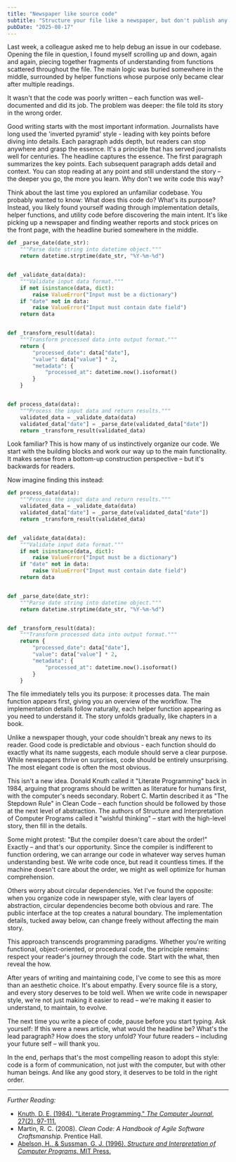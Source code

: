 ```yaml
---
title: "Newspaper like source code"
subtitle: "Structure your file like a newspaper, but don't publish any news."
pubDate: "2025-08-17"
---
```


Last week, a colleague asked me to help debug an issue in our codebase. Opening the file in question, I found myself scrolling up and down, again and again, piecing together fragments of understanding from functions scattered throughout the file. The main logic was buried somewhere in the middle, surrounded by helper functions whose purpose only became clear after multiple readings.

It wasn't that the code was poorly written – each function was well-documented and did its job. The problem was deeper: the file told its story in the wrong order.

Good writing starts with the most important information. Journalists have long used the 'inverted pyramid' style - leading with key points before diving into details. Each paragraph adds depth, but readers can stop anywhere and grasp the essence. It's a principle that has served journalists well for centuries. The headline captures the essence. The first paragraph summarizes the key points. Each subsequent paragraph adds detail and context. You can stop reading at any point and still understand the story – the deeper you go, the more you learn.
Why don't we write code this way?

Think about the last time you explored an unfamiliar codebase. You probably wanted to know: What does this code do? What's its purpose? Instead, you likely found yourself wading through implementation details, helper functions, and utility code before discovering the main intent. It's like picking up a newspaper and finding weather reports and stock prices on the front page, with the headline buried somewhere in the middle.

```python
def _parse_date(date_str):
    """Parse date string into datetime object."""
    return datetime.strptime(date_str, "%Y-%m-%d")


def _validate_data(data):
    """Validate input data format."""
    if not isinstance(data, dict):
        raise ValueError("Input must be a dictionary")
    if "date" not in data:
        raise ValueError("Input must contain date field")
    return data


def _transform_result(data):
    """Transform processed data into output format."""
    return {
        "processed_date": data["date"],
        "value": data["value"] * 2,
        "metadata": {
            "processed_at": datetime.now().isoformat()
        }
    }


def process_data(data):
    """Process the input data and return results."""
    validated_data = _validate_data(data)
    validated_data["date"] = _parse_date(validated_data["date"])
    return _transform_result(validated_data)
```

Look familiar? This is how many of us instinctively organize our code. We start with the building blocks and work our way up to the main functionality. It makes sense from a bottom-up construction perspective – but it's backwards for readers.

Now imagine finding this instead:

```python
def process_data(data):
    """Process the input data and return results."""
    validated_data = _validate_data(data)
    validated_data["date"] = _parse_date(validated_data["date"])
    return _transform_result(validated_data)


def _validate_data(data):
    """Validate input data format."""
    if not isinstance(data, dict):
        raise ValueError("Input must be a dictionary")
    if "date" not in data:
        raise ValueError("Input must contain date field")
    return data


def _parse_date(date_str):
    """Parse date string into datetime object."""
    return datetime.strptime(date_str, "%Y-%m-%d")


def _transform_result(data):
    """Transform processed data into output format."""
    return {
        "processed_date": data["date"],
        "value": data["value"] * 2,
        "metadata": {
            "processed_at": datetime.now().isoformat()
        }
    }
```

The file immediately tells you its purpose: it processes data. The main function appears first, giving you an overview of the workflow. The implementation details follow naturally, each helper function appearing as you need to understand it. The story unfolds gradually, like chapters in a book.

Unlike a newspaper though, your code shouldn't break any news to its reader. Good code is predictable and obvious - each function should do exactly what its name suggests, each module should serve a clear purpose. While newspapers thrive on surprises, code should be entirely unsurprising. The most elegant code is often the most obvious.

This isn't a new idea. Donald Knuth called it "Literate Programming" back in 1984, arguing that programs should be written as literature for humans first, with the computer's needs secondary. Robert C. Martin described it as "The Stepdown Rule" in Clean Code – each function should be followed by those at the next level of abstraction. The authors of Structure and Interpretation of Computer Programs called it "wishful thinking" – start with the high-level story, then fill in the details.

Some might protest: "But the compiler doesn't care about the order!" Exactly – and that's our opportunity. Since the compiler is indifferent to function ordering, we can arrange our code in whatever way serves human understanding best. We write code once, but read it countless times. If the machine doesn't care about the order, we might as well optimize for human comprehension.

Others worry about circular dependencies. Yet I've found the opposite: when you organize code in newspaper style, with clear layers of abstraction, circular dependencies become both obvious and rare. The public interface at the top creates a natural boundary. The implementation details, tucked away below, can change freely without affecting the main story.

This approach transcends programming paradigms. Whether you're writing functional, object-oriented, or procedural code, the principle remains: respect your reader's journey through the code. Start with the what, then reveal the how.

After years of writing and maintaining code, I've come to see this as more than an aesthetic choice. It's about empathy. Every source file is a story, and every story deserves to be told well. When we write code in newspaper style, we're not just making it easier to read – we're making it easier to understand, to maintain, to evolve.

The next time you write a piece of code, pause before you start typing. Ask yourself: If this were a news article, what would the headline be? What's the lead paragraph? How does the story unfold? Your future readers – including your future self – will thank you.

In the end, perhaps that's the most compelling reason to adopt this style: code is a form of communication, not just with the computer, but with other human beings. And like any good story, it deserves to be told in the right order.

---

_Further Reading:_

- [Knuth, D. E. (1984). "Literate Programming." _The Computer Journal_, 27(2), 97-111.](http://www.literateprogramming.com/knuthweb.pdf)
- Martin, R. C. (2008). _Clean Code: A Handbook of Agile Software Craftsmanship_. Prentice Hall.
- [Abelson, H., & Sussman, G. J. (1996). _Structure and Interpretation of Computer Programs_. MIT Press.](https://web.mit.edu/6.001/6.037/sicp.pdf)
